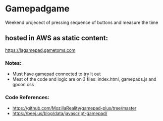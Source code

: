 # Gamepadgame
Weekend projecect of pressing sequence of buttons and measure the time
## hosted in AWS as static content: 
https://lagamepad.gametoms.com
### Notes: 
- Must have gamepad connected to try it out
- Meat of the code and logic are on 3 files: index.html, gamepads.js and gpcon.css
### Code References:
- https://github.com/MozillaReality/gamepad-plus/tree/master
- https://beej.us/blog/data/javascript-gamepad/
